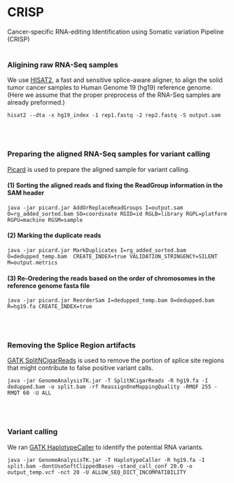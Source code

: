 # CRISP
Cancer-specific RNA-editing Identification using Somatic variation Pipeline (CRISP)
<br />
<br />
### Aligining raw RNA-Seq samples

We use [HISAT2](https://ccb.jhu.edu/software/hisat2/index.shtml), a fast and sensitive splice-aware aligner, to align the solid tumor cancer samples to Human Genome 19 (hg19) reference genome. (Here we assume that the proper preprocess of the RNA-Seq samples are already preformed.) 

```
hisat2 --dta -x hg19_index -1 rep1.fastq -2 rep2.fastq -S output.sam
```
<br />
<br />

### Preparing the aligned RNA-Seq samples for variant calling
[Picard](https://broadinstitute.github.io/picard/) is used to prepare the aligned sample for variant calling.

#### (1) Sorting the aligned reads and fixing the ReadGroup information in the SAM header

```
java -jar picard.jar AddOrReplaceReadGroups I=output.sam O=rg_added_sorted.bam SO=coordinate RGID=id RGLB=library RGPL=platform RGPU=machine RGSM=sample
```

#### (2) Marking the duplicate reads

```
java -jar picard.jar MarkDuplicates I=rg_added_sorted.bam O=dedupped_temp.bam  CREATE_INDEX=true VALIDATION_STRINGENCY=SILENT M=output.metrics
```

#### (3) Re-Oredering the reads based on the order of chromosomes in the reference genome fasta file
```
java -jar picard.jar ReorderSam I=dedupped_temp.bam O=dedupped.bam  R=hg19.fa CREATE_INDEX=true
```
<br />
<br />

### Removing the Splice Region artifacts
[GATK SplitNCigarReads](https://software.broadinstitute.org/gatk/gatkdocs/3.6-0/org_broadinstitute_gatk_tools_walkers_rnaseq_SplitNCigarReads.php) is used to remove the portion of splice site regions that might contribute to false positive variant calls. 

```
java -jar GenomeAnalysisTK.jar -T SplitNCigarReads -R hg19.fa -I dedupped.bam -o split.bam -rf ReassignOneMappingQuality -RMQF 255 -RMQT 60 -U ALL
```
<br />
<br />

### Variant calling
We ran [GATK HaplotypeCaller](https://software.broadinstitute.org/gatk/documentation/tooldocs/current/org_broadinstitute_gatk_tools_walkers_haplotypecaller_HaplotypeCaller.php) to identify the potential RNA variants. 
```
java -jar GenomeAnalysisTK.jar -T HaplotypeCaller -R hg19.fa -I split.bam -dontUseSoftClippedBases -stand_call_conf 20.0 -o output_temp.vcf -nct 20 -U ALLOW_SEQ_DICT_INCOMPATIBILITY
```

